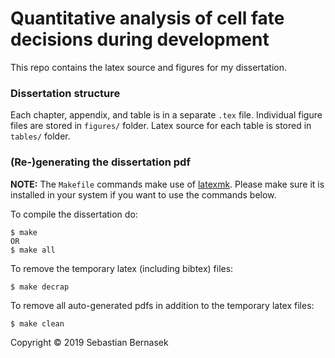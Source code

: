 # Quantitative analysis of cell fate decisions during development

This repo contains the latex source and figures for my dissertation.


### Dissertation structure

Each chapter, appendix, and table is in a separate `.tex` file.
Individual figure files are stored in `figures/` folder. Latex source for each table is stored in `tables/` folder.


### (Re-)generating the dissertation pdf

**NOTE:** The `Makefile` commands make use of [latexmk](http://mg.readthedocs.io/latexmk.html). Please make sure it is installed in your system if you want to use the commands below.

To compile the dissertation do:

    $ make
    OR
    $ make all


To remove the temporary latex (including bibtex) files:

    $ make decrap


To remove all auto-generated pdfs in addition to the temporary latex files:

    $ make clean


Copyright &copy; 2019 Sebastian Bernasek


